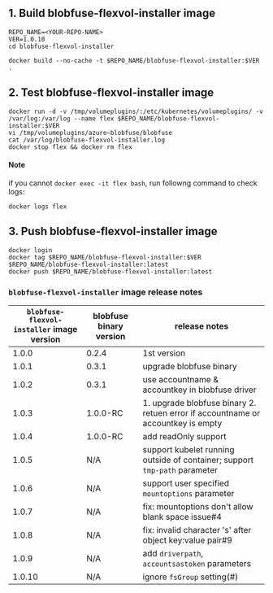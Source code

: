 ## 1. Build blobfuse-flexvol-installer image

```
REPO_NAME=<YOUR-REPO-NAME>
VER=1.0.10
cd blobfuse-flexvol-installer

docker build --no-cache -t $REPO_NAME/blobfuse-flexvol-installer:$VER .
```
## 2. Test blobfuse-flexvol-installer image
```
docker run -d -v /tmp/volumeplugins/:/etc/kubernetes/volumeplugins/ -v /var/log:/var/log --name flex $REPO_NAME/blobfuse-flexvol-installer:$VER
vi /tmp/volumeplugins/azure~blobfuse/blobfuse
cat /var/log/blobfuse-flexvol-installer.log
docker stop flex && docker rm flex
```

#### Note
if you cannot `docker exec -it flex bash`, run followng command to check logs:
```
docker logs flex
```

## 3. Push blobfuse-flexvol-installer image
```
docker login
docker tag $REPO_NAME/blobfuse-flexvol-installer:$VER $REPO_NAME/blobfuse-flexvol-installer:latest
docker push $REPO_NAME/blobfuse-flexvol-installer:latest
```

### `blobfuse-flexvol-installer` image release notes
| `blobfuse-flexvol-installer` image version | blobfuse binary version | release notes |
| ---- | ---- | ---- |
| 1.0.0 | 0.2.4 | 1st version  |
| 1.0.1 | 0.3.1 |  upgrade blobfuse binary |
| 1.0.2 | 0.3.1 |  use accountname & accountkey in blobfuse driver |
| 1.0.3 | 1.0.0-RC |  1. upgrade blobfuse binary 2. retuen error if accountname or accountkey is empty|
| 1.0.4 | 1.0.0-RC |  add readOnly support|
| 1.0.5 | N/A | support kubelet running outside of container; support `tmp-path` parameter|
| 1.0.6 | N/A | support user specified `mountoptions` parameter|
| 1.0.7 | N/A | fix: mountoptions don't allow blank space issue#4 |
| 1.0.8 | N/A | fix: invalid character 's' after object key:value pair#9 |
| 1.0.9 | N/A | add `driverpath`, `accountsastoken` parameters |
| 1.0.10 | N/A | ignore `fsGroup` setting(#) |
